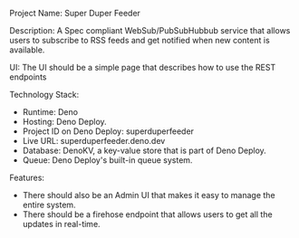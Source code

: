 Project Name: Super Duper Feeder

Description: A Spec compliant WebSub/PubSubHubbub service that allows users to subscribe to RSS feeds and get notified when new content is available.

UI: The UI should be a simple page that describes how to use the REST endpoints

Technology Stack:

- Runtime: Deno
- Hosting: Deno Deploy.
- Project ID on Deno Deploy: superduperfeeder
- Live URL: superduperfeeder.deno.dev
- Database: DenoKV, a key-value store that is part of Deno Deploy.
- Queue: Deno Deploy's built-in queue system.

Features:

- There should also be an Admin UI that makes it easy to manage the entire system.
- There should be a firehose endpoint that allows users to get all the updates in real-time.
